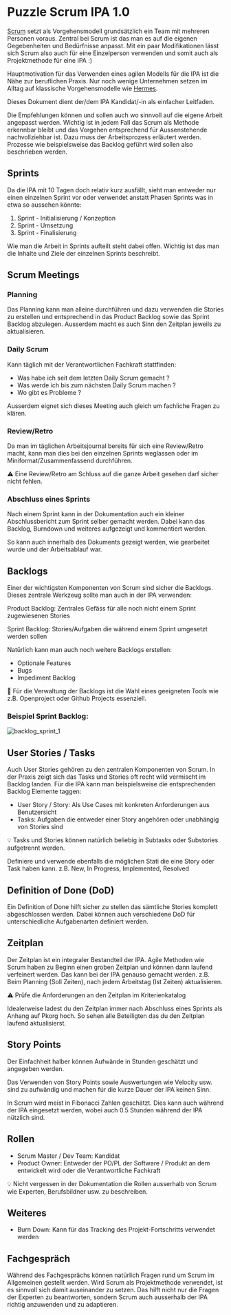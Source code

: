# Puzzle Scrum IPA 1.0

[Scrum](https://de.wikipedia.org/wiki/Scrum) setzt als Vorgehensmodell grundsätzlich ein Team mit mehreren Personen voraus. Zentral bei Scrum ist das man es auf die eigenen Gegebenheiten und Bedürfnisse anpasst. Mit ein paar Modifikationen lässt sich Scrum also auch für eine Einzelperson verwenden und somit auch als Projektmethode für eine IPA :)

Hauptmotivation für das Verwenden eines agilen Modells für die IPA ist die Nähe zur beruflichen Praxis. Nur noch wenige Unternehmen setzen im Alltag auf klassische Vorgehensmodelle wie [Hermes](https://de.wikipedia.org/wiki/Hermes_\(Projektmanagementmethode\)). 

Dieses Dokument dient der/dem IPA Kandidat/-in als einfacher Leitfaden. 

Die Empfehlungen können und sollen auch wo sinnvoll auf die eigene Arbeit angepasst werden. Wichtig ist in jedem Fall das Scrum als Methode erkennbar bleibt und das Vorgehen entsprechend für Aussenstehende nachvollziehbar ist. Dazu muss der Arbeitsprozess erläutert werden. Prozesse wie beispielsweise das Backlog geführt wird sollen also beschrieben werden.

## Sprints

Da die IPA mit 10 Tagen doch relativ kurz ausfällt, sieht man entweder nur einen einzelnen Sprint vor oder verwendet anstatt Phasen Sprints was in etwa so aussehen könnte:

1. Sprint - Initialisierung / Konzeption
1. Sprint - Umsetzung
1. Sprint - Finalisierung

Wie man die Arbeit in Sprints aufteilt steht dabei offen. Wichtig ist das man die Inhalte und Ziele der einzelnen Sprints beschreibt. 

## Scrum Meetings

### Planning

Das Planning kann man alleine durchführen und dazu verwenden die Stories zu erstellen und entsprechend in das Product Backlog sowie das Sprint Backlog abzulegen. Ausserdem macht es auch Sinn den Zeitplan jeweils zu aktualisieren. 

### Daily Scrum

Kann täglich mit der Verantwortlichen Fachkraft stattfinden:

* Was habe ich seit dem letzten Daily Scrum gemacht ?
* Was werde ich bis zum nächsten Daily Scrum machen ?
* Wo gibt es Probleme ?

Ausserdem eignet sich dieses Meeting auch gleich um fachliche Fragen zu klären.

### Review/Retro

Da man im täglichen Arbeitsjournal bereits für sich eine Review/Retro macht, kann man dies bei den einzelnen Sprints weglassen oder im Miniformat/Zusammenfassend durchführen.

⚠️ Eine Review/Retro am Schluss auf die ganze Arbeit gesehen darf sicher nicht fehlen.

### Abschluss eines Sprints

Nach einem Sprint kann in der Dokumentation auch ein kleiner Abschlussbericht zum Sprint selber gemacht werden. Dabei kann das Backlog, Burndown und weiteres aufgezeigt und kommentiert werden. 

So kann auch innerhalb des Dokuments gezeigt werden, wie gearbeitet wurde und der Arbeitsablauf war.

## Backlogs

Einer der wichtigsten Komponenten von Scrum sind sicher die Backlogs. Dieses zentrale Werkzeug sollte man auch in der IPA verwenden:

Product Backlog: Zentrales Gefäss für alle noch nicht einem Sprint zugewiesenen Stories

Sprint Backlog: Stories/Aufgaben die während einem Sprint umgesetzt werden sollen

Natürlich kann man auch noch weitere Backlogs erstellen:

* Optionale Features
* Bugs
* Impediment Backlog

🔧 Für die Verwaltung der Backlogs ist die Wahl eines geeigneten Tools wie z.B. Openproject oder Github Projects essenziell.

### Beispiel Sprint Backlog:
![backlog_sprint_1](https://user-images.githubusercontent.com/36076343/110619788-80bfd600-8198-11eb-8837-12507225e350.png)


## User Stories / Tasks

Auch User Stories gehören zu den zentralen Komponenten von Scrum. In der Praxis zeigt sich das Tasks und Stories oft recht wild vermischt im Backlog landen. Für die IPA kann man beispielsweise die entsprechenden Backlog Elemente taggen:

* User Story / Story: Als Use Cases mit konkreten Anforderungen aus Benutzersicht
* Tasks: Aufgaben die entweder einer Story angehören oder unabhängig von Stories sind

💡 Tasks und Stories können natürlich beliebig in Subtasks oder Substories aufgetrennt werden. 

Definiere und verwende ebenfalls die möglichen Stati die eine Story oder Task haben kann. z.B. New, In Progress, Implemented, Resolved

## Definition of Done (DoD)

Ein Definition of Done hilft sicher zu stellen das sämtliche Stories komplett abgeschlossen werden. Dabei können auch verschiedene DoD für unterschiedliche Aufgabenarten definiert werden.

## Zeitplan

Der Zeitplan ist ein integraler Bestandteil der IPA. Agile Methoden wie Scrum haben zu Beginn einen groben Zeitplan und können dann laufend verfeinert werden. Das kann bei der IPA genauso gemacht werden. z.B. Beim Planning (Soll Zeiten), nach jedem Arbeitstag (Ist Zeiten) aktualisieren.

⚠️ Prüfe die Anforderungen an den Zeitplan im Kriterienkatalog

Idealerweise ladest du den Zeitplan immer nach Abschluss eines Sprints als Anhang auf Pkorg hoch. So sehen alle Beteiligten das du den Zeitplan laufend aktualisierst.

## Story Points

Der Einfachheit halber können Aufwände in Stunden geschätzt und angegeben werden. 

Das Verwenden von Story Points sowie Auswertungen wie Velocity usw. sind zu aufwändig und machen fúr die kurze Dauer der IPA keinen Sinn.

In Scrum wird meist in Fibonacci Zahlen geschätzt. Dies kann auch während der IPA eingesetzt werden, wobei auch 0.5 Stunden während der IPA nützlich sind.

## Rollen

* Scrum Master / Dev Team: Kandidat
* Product Owner: Entweder der PO/PL der Software / Produkt an dem entwickelt wird oder die Verantwortliche Fachkraft

💡 Nicht vergessen in der Dokumentation die Rollen ausserhalb von Scrum wie Experten, Berufsbildner usw. zu beschreiben. 

## Weiteres

* Burn Down: Kann für das Tracking des Projekt-Fortschritts verwendet werden

## Fachgespräch

Während des Fachgesprächs können natürlich Fragen rund um Scrum im Allgemeinen gestellt werden. Wird Scrum als Projektmethode verwendet, ist es sinnvoll sich damit auseinander zu setzen. Das hilft nicht nur die Fragen der Experten zu beantworten, sondern Scrum auch ausserhalb der IPA richtig anzuwenden und zu adaptieren. 
